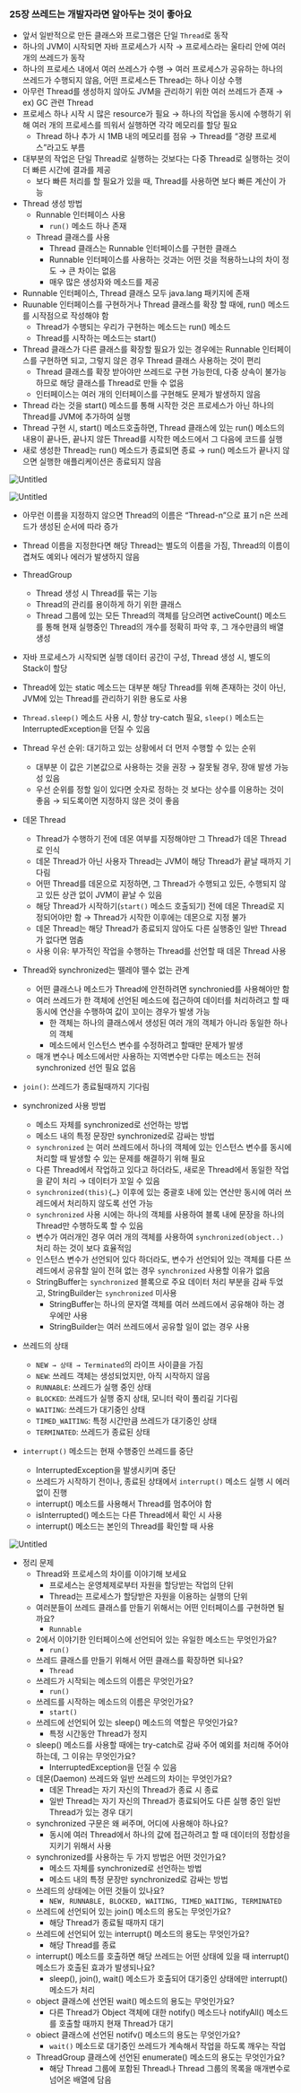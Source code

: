 ### 25장 쓰레드는 개발자라면 알아두는 것이 좋아요

- 앞서 일반적으로 만든 클래스와 프로그램은 단일 `Thread`로 동작
- 하나의 JVM이 시작되면 자바 프로세스가 시작 → 프로세스라는 울타리 안에 여러 개의 쓰레드가 동작
- 하나의 프로세스 내에서 여러 쓰레스가 수행 → 여러 프로세스가 공유하는 하나의 쓰레드가 수행되지 않음, 어떤 프로세스든 Thread는 하나 이상 수행
- 아무런 Thread를 생성하지 않아도 JVM을 관리하기 위한 여러 쓰레드가 존재 → ex) GC 관련 Thread
- 프로세스 하나 시작 시 많은 resource가 필요 → 하나의 작업을 동시에 수행하기 위해 여러 개의 프로세스를 띄워서 실행하면 각각 메모리를 할당 필요
    - Thread 하나 추가 시 1MB 내의 메모리를 점유 → Thread를 “경량 프로세스”라고도 부름
- 대부분의 작업은 단일 Thread로 실행하는 것보다는 다중 Thread로 실행하는 것이 더 빠른 시간에 결과를 제공
    - 보다 빠른 처리를 할 필요가 있을 때, Thread를 사용하면 보다 빠른 계산이 가능
- Thread 생성 방법
    - Runnable 인터페이스 사용
        - `run()` 메소드 하나 존재
    - Thread 클래스를 사용
        - Thread 클래스는 Runnable 인터페이스를 구현한 클래스
        - Runnable 인터페이스를 사용하는 것과는 어떤 것을 적용하느냐의 차이 정도 → 큰 차이는 없음
        - 매우 많은 생성자와 메소드를 제공
- Runnable 인터페이스, Thread 클래스 모두 java.lang 패키지에 존재
- Ruunable 인터페이스를 구현하거나 Thread 클래스를 확장 할 때에, run() 메소드를 시작점으로 작성해야 함
    - Thread가 수행되는 우리가 구현하는 메소드는 run() 메소드
    - Thread를 시작하는 메소드는 start()
- Thread 클래스가 다른 클래스를 확장할 필요가 있는 경우에는 Runnable 인터페이스를 구현하면 되고, 그렇지 않은 경우 Thread 클래스 사용하는 것이 편리
    - Thread 클래스를 확장 받아야만 쓰레드로 구현 가능한데, 다중 상속이 불가능 하므로 해당 클래스를 Thread로 만들 수 없음
    - 인터페이스는 여러 개의 인터페이스를 구현해도 문제가 발생하지 않음
- Thread 라는 것을 start() 메소드를 통해 시작한 것은 프로세스가 아닌 하나의 Thread를 JVM에 추가하여 실행
- Thread 구현 시, start() 메소드호출하면, Thread 클래스에 있는 run() 메소드의 내용이 끝나든, 끝나지 않든 Thread를 시작한 메소드에서 그 다음에 코드를 실행
- 새로 생성한 Thread는 run() 메소드가 종료되면 종료 → run() 메소드가 끝나지 않으면 실행한 애플리케이션은 종료되지 않음

![Untitled](https://s3-us-west-2.amazonaws.com/secure.notion-static.com/7dad7672-8f4d-49a8-99b9-223c05d71ea1/Untitled.png)

![Untitled](https://s3-us-west-2.amazonaws.com/secure.notion-static.com/42df6abc-1fa4-42fc-982b-af501b725a29/Untitled.png)

- 아무런 이름을 지정하지 않으면 Thread의 이름은 “Thread-n”으로 표기 n은 쓰레드가 생성된 순서에 따라 증가
- Thread 이름을 지정한다면 해당 Thread는 별도의 이름을 가짐, Thread의 이름이 겹쳐도 예외나 에러가 발생하지 않음
- ThreadGroup
    - Thread 생성 시 Thread를 묶는 기능
    - Thread의 관리를 용이하게 하기 위한 클래스
    - Thread 그룹에 있는 모든 Thread의 객체를 담으려면 activeCount() 메소드를 통해 현재 실행중인 Thread의 개수를 정확히 파악 후, 그 개수만큼의 배열 생성
- 자바 프로세스가 시작되면 실행 데이터 공간이 구성, Thread 생성 시, 별도의 Stack이 할당
- Thread에 있는 static 메소드는 대부분 해당 Thread를 위해 존재하는 것이 아닌, JVM에 있는 Thread를 관리하기 위한 용도로 사용
- `Thread.sleep()` 메소드 사용 시, 항상 try-catch 필요, `sleep()` 메소드는 InterruptedException을 던질 수 있음
- Thread 우선 순위: 대기하고 있는 상황에서 더 먼저 수행할 수 있는 순위
    - 대부분 이 값은 기본값으로 사용하는 것을 권장 → 잘못될 경우, 장애 발생 가능성 있음
    - 우선 순위를 정할 일이 있다면 숫자로 정하는 것 보다는 상수를 이용하는 것이 좋음 → 되도록이면 지정하지 않은 것이 좋음
- 데몬 Thread
    - Thread가 수행하기 전에 데몬 여부를 지정해야만 그 Thread가 데몬 Thread로 인식
    - 데몬 Thread가 아닌 사용자 Thread는 JVM이 해당 Thread가 끝날 때까지 기다림
    - 어떤 Thread를 데몬으로 지정하면, 그 Thread가 수행되고 있든, 수행되지 않고 있든 상관 없이 JVM이 끝날 수 있음
    - 해당 Thread가 시작하기(`start()` 메소드 호출되기) 전에 데몬 Thread로 지정되어야만 함 → Thread가 시작한 이후에는 데몬으로 지정 불가
    - 데몬 Thread는 해당 Thread가 종료되지 않아도 다른 실행중인 일반 Thread가 없다면 멈춤
    - 사용 이유: 부가적인 작업을 수행하는 Thread를 선언할 때 데몬 Thread 사용
- Thread와 synchronized는 뗄레야 뗄수 없는 관계
    - 어떤 클래스나 메소드가 Thread에 안전하려면 synchronied를 사용해야만 함
    - 여러 쓰레드가 한 객체에 선언된 메소드에 접근하여 데이터를 처리하려고 할 때 동시에 연산을 수행하여 값이 꼬이는 경우가 발생 가능
        - 한 객체는 하나의 클래스에서 생성된 여러 개의 객체가 아니라 동일한 하나의 객체
        - 메소드에서 인스턴스 변수를 수정하려고 할때만 문제가 발생
    - 매개 변수나 메소드에서만 사용하는 지역변수만 다루는 메소드는 전혀 synchronized 선언 필요 없음
- `join()`: 쓰레드가 종료될때까지 기다림
- synchronized  사용 방법
    - 메소드 자체를 synchronized로 선언하는 방법
    - 메소드 내의 특정 문장만 synchronized로 감싸는 방법
    - `synchronized` 는 여러 쓰레드에서 하나의 객체에 있는 인스턴스 변수를 동시에 처리할 때 발생할 수 있는 문제를 해결하기 위해 필요
    - 다른 Thread에서 작업하고 있다고 하더라도, 새로운 Thread에서 동일한 작업을 같이 처리 → 데이터가 꼬일 수 있음
    - `synchronized(this){…}` 이후에 있는 중괄호 내에 있는 연산만 동시에 여러 쓰레드에서 처리하지 않도록 선언 가능
    - `synchronized` 사용 시에는 하나의 객체를 사용하여 블록  내에 문장을 하나의 Thread만 수행하도록 할 수 있음
    - 변수가 여러개인 경우 여러 개의 객체를 사용하여 `synchronized(object..)` 처리 하는 것이 보다 효율적임
    - 인스턴스 변수가 선언되어 있다 하더라도, 변수가 선언되어 있는 객체를 다른 쓰레드에서 공유할 일이 전혀 없는 경우 `synchronized` 사용할 이유가 없음
    - StringBuffer는 `synchronized` 블록으로 주요 데이터 처리 부분을 감싸 두었고, StringBuilder는 `synchronized` 미사용
        - StringBuffer는 하나의 문자열 객체를 여러 쓰레드에서 공유해야 하는 경우에만 사용
        - StringBuilder는 여러 쓰레드에서 공유할 일이 없는 경우 사용

- 쓰레드의 상태
    - `NEW → 상태 → Terminated`의 라이프 사이클을 가짐
    - `NEW`: 쓰레드 객체는 생성되었지만, 아직 시작하지 않음
    - `RUNNABLE`: 쓰레드가 실행 중인 상태
    - `BLOCKED`: 쓰레드가 실행 중지 상태, 모니터 락이 풀리길 기다림
    - `WAITING`: 쓰레드가 대기중인 상태
    - `TIMED_WAITING`: 특정 시간만큼 쓰레드가 대기중인 상태
    - `TERMINATED`: 쓰레드가 종료된 상태
- `interrupt()` 메소드는 현재 수행중인 쓰레드를 중단
    - InterruptedException을 발생시키며 중단
    - 쓰레드가 시작하기 전이나, 종료된 상태에서 `interrupt()` 메소드 실행 시 에러 없이 진행
    - interrupt() 메소드를 사용해서 Thread를 멈추어야 함
    - isInterrupted() 메소드는 다른 Thread에서 확인 시 사용
    - interrupt() 메소드는 본인의 Thread를 확인할 때 사용

![Untitled](https://s3-us-west-2.amazonaws.com/secure.notion-static.com/c8eb2370-cd85-4c5c-a60b-a4b1836830d6/Untitled.png)

- 정리 문제
    - Thread와 프로세스의 차이를 이야기해 보세요
        - 프로세스는 운영체제로부터 자원을 할당받는 작업의 단위
        - Thread는 프로세스가 할당받은 자원을 이용하는 실행의 단위
    - 여러분들이 쓰레드 클래스를 만들기 위해서는 어떤 인터페이스를 구현하면 될까요?
        - `Runnable`
    - 2에서 이야기한 인터페이스에 선언되어 있는 유일한 메소드는 무엇인가요?
        - `run()`
    - 쓰레드 클래스를 만들기 위해서 어떤 클래스를 확장하면 되나요?
        - `Thread`
    - 쓰레드가 시작되는 메소드의 이름은 무엇인가요?
        - `run()`
    - 쓰레드를 시작하는 메소드의 이름은 무엇인가요?
        - `start()`
    - 쓰레드에 선언되어 있는 sleep() 메소드의 역할은 무엇인가요?
        - 특정 시간동안 Thread가 정지
    - sleep() 메소드를 사용할 때에는 try-catch로 감싸 주어 예외를 처리해 주어야 하는데, 그 이유는 무엇인가요?
        - InterruptedException을 던질 수 있음
    - 데몬(Daemon) 쓰레드와 일반 쓰레드의 차이는 무엇인가요?
        - 데몬 Thread는 자기 자신의 Thread가 종료 시 종료
        - 일반 Thread는 자기 자신의 Thread가 종료되어도 다른 실행 중인 일반 Thread가 있는 경우 대기
    - synchronized 구문은 왜 써주며, 어디에 사용해야 하나요?
        - 동시에 여러 Thread에서 하나의 값에 접근하려고 할 때 데이터의 정합성을 지키기 위해서 사용
    - synchronized를 사용하는 두 가지 방법은 어떤 것인가요?
        - 메소드 자체를 synchronized로 선언하는 방법
        - 메소드 내의 특정 문장만 synchronized로 감싸는 방법
    - 쓰레드의 상태에는 어떤 것들이 있나요?
        - `NEW, RUNNABLE, BLOCKED, WAITING, TIMED_WAITING, TERMINATED`
    - 쓰레드에 선언되어 있는 join() 메소드의 용도는 무엇인가요?
        - 해당 Thread가 종료될 때까지 대기
    - 쓰레드에 선언되어 있는 interrupt() 메소드의 용도는 무엇인가요?
        - 해당 Thread를 종료
    - interrupt() 메소드를 호출하면 해당 쓰레드는 어떤 상태에 있을 때 interrupt() 메소드가 호출된 효과가 발생되나요?
        - sleep(), join(), wait() 메소드가 호출되어 대기중인 상태에만 interrupt() 메소드가 처리
    - object 클래스에 선언된 wait() 메소드의 용도는 무엇인가요?
        - 다른 Thread가 Object 객체에 대한 notify() 메소드나 notifyAll() 메소드를 호출할 때까지 현재 Thread가 대기
    - obiect 클래스에 선언된 notifv() 메소드의 용도는 무엇인가요?
        - `wait()` 메소드로 대기중인 쓰레드가 계속해서 작업을 하도록 깨우는 작업
    - ThreadGroup 클래스에 선언된 enumerate() 메소드의 용도는 무엇인가요?
        - 해당 Thread 그룹에 포함된 Thread나 Thread 그룹의 목록을 매개변수로 넘어온 배열에 담음
